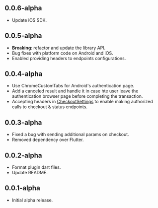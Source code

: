 ## 0.0.6-alpha

* Update iOS SDK.
## 0.0.5-alpha

* **Breaking**: refactor and update the library API.
* Bug fixes with platform code on Android and iOS.
* Enabled providing headers to endpoints configurations.
## 0.0.4-alpha

* Use ChromeCustomTabs for Android's authentication page.
* Add a canceled result and handle it in case hte user leave the authentication browser page before completing the transaction.
* Accepting headers in [CheckoutSettings](lib/src/models/checkout_settings.dart) to enable making authorized calls to checkout & status endpoints.

## 0.0.3-alpha

* Fixed a bug with sending additional params on checkout.
* Removed dependency over Flutter.
## 0.0.2-alpha

* Format plugin dart files.
* Update README.

## 0.0.1-alpha

* Initial alpha release.
